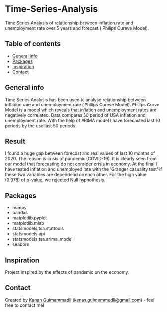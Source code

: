 # Time-Series-Analysis
Time Series Analysis of relationship between inflation rate and unemployment rate  over 5 years and forecast ( Philips Cureve Model).

## Table of contents
* [General info](#general-info)
* [Packages](#technologies)
* [Inspiration](#inspiration)
* [Contact](#contact)

## General info
 Time Series Analysis has been used to analyse relationship between inflation rate and unemployment rate ( Philips Cureve Model). Philips Curve Model is a model which reveals that inflation and unemployment rates are negatively correlated. Data compares 60 period of USA inflation and unemployment rate. With the help of ARIMA model I have forecasted last 10 periods by the use last 50 periods.
 
 ## Result
  I found a huge gap between forecast and real values of last 10 months of 2020. The reason is crisis of pandemic (COVID-19). It is clearly seen from our model that forecasting do not consider crisis in economy. At the final I have tested inflation and unemployed rate with the 'Granger casuality test' if these two variables are dependend on each other. For the high value (0.978) of p-value, we rejected Null hyphothesis.


## Packages
* numpy
* pandas
* matplotlib.pyplot
* matplotlib.mlab
* statsmodels.tsa.stattools
* statsmodels.api
* statsmodels.tsa.arima_model
* seaborn



## Inspiration
Project inspired by the effects of pandemic on the economy.

## Contact
Created by [Kanan Gulmammadli](kenan.gulmemmedli@gmail.com) (kenan.gulmemmedli@gmail.com)  - feel free to contact me!

